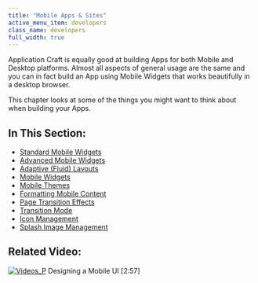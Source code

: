 ```yaml
---
title: "Mobile Apps & Sites"
active_menu_item: developers
class_name: developers
full_width: true
---
```



Application Craft is equally good at building Apps for both Mobile and Desktop platforms. Almost all aspects of general usage are the same and you can in fact build an App using Mobile Widgets that works beautifully in a desktop browser.

This chapter looks at some of the things you might want to think about when building your Apps.

## In This Section:

 - [Standard Mobile Widgets](/developers/user-guide/product-guide/mobile-apps-sites/other-mobile-widgets)
 - [Advanced Mobile Widgets](/developers/user-guide/product-guide/mobile-apps-sites/advanced-mobile-widgets)
 - [Adaptive (Fluid) Layouts](/developers/user-guide/product-guide/mobile-apps-sites/adaptive-or-fluid-layouts)
 - [Mobile Widgets](/developers/user-guide/product-guide/mobile-apps-sites/mappsmobile-widgets)
 - [Mobile Themes](/developers/user-guide/product-guide/mobile-apps-sites/mobile-themes)
 - [Formatting Mobile Content](/developers/user-guide/product-guide/mobile-apps-sites/formatting-mobile-content)
 - [Page Transition Effects](/developers/user-guide/product-guide/mobile-apps-sites/page-transition-effects)
 - [Transition Mode](/developers/user-guide/product-guide/mobile-apps-sites/mobile-transition-mode)
 - [Icon Management](/developers/user-guide/product-guide/mobile-apps-sites/icon-management)
 - [Splash Image Management](/developers/user-guide/product-guide/mobile-apps-sites/splash-image-management)

## Related Video:

[![Videos\_P](/img/docs/videos_p.png)](http://www.youtube.com/v/BelIr0vzxlU?autoplay=1&hd=1&fs=1&showsearch=0&rel=0&) Designing a Mobile UI [2:57]
